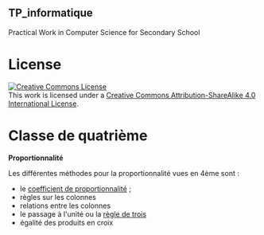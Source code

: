 ## TP_informatique

Practical Work in Computer Science for Secondary School

# License

<a rel="license" href="http://creativecommons.org/licenses/by-sa/4.0/"><img alt="Creative Commons License" style="border-width:0" src="https://i.creativecommons.org/l/by-sa/4.0/88x31.png" /></a><br />This work is licensed under a <a rel="license" href="http://creativecommons.org/licenses/by-sa/4.0/">Creative Commons Attribution-ShareAlike 4.0 International License</a>.

# Classe de quatrième

__Proportionnalité__

Les différentes méthodes pour la proportionnalité vues en 4ème sont :

* le [coefficient de proportionnalité](https://fr.wikipedia.org/wiki/Coefficient#Coefficient_de_proportionnalit.C3.A9) ; 
* règles sur les colonnes
* relations entre les colonnes
* le passage à l'unité ou la [règle de trois](https://fr.wikipedia.org/wiki/R%C3%A8gle_de_trois)
* égalité des produits en croix
